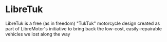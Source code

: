 # LibreTuk
LibreTuk is a free (as in freedom) "TukTuk" motorcycle design created as part of LibreMotor's initiative to bring back the low-cost, easily-repairable vehicles we lost along the way
